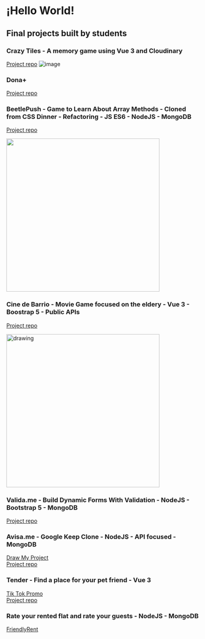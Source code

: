 # ¡Hello World!

## Final projects built by students

### Crazy Tiles - A memory game using Vue 3 and Cloudinary

[Project repo](https://github.com/PIMEC-2023/crazytiles)
![image](https://github.com/omiras/omiras/assets/3286458/c876f3b1-7235-4396-9cea-681df9ae8273)

### Dona+

[Project repo](https://github.com/Singulars-2023-Front-End/donapp)


### BeetlePush - Game to Learn About Array Methods - Cloned from CSS Dinner - Refactoring - JS ES6 - NodeJS - MongoDB
[Project repo](https://github.com/FOAP-NetMind-2022/beetlepush)
<div >
<a href="https://www.linkedin.com/feed/update/urn:li:activity:6988561128003932160/">
<img width="400" src="https://user-images.githubusercontent.com/3286458/209084416-453295bf-c510-4f52-b489-6690d8553ca8.png">
</a>
  </div>

### Cine de Barrio - Movie Game focused on the eldery - Vue 3 - Boostrap 5 - Public APIs
[Project repo](https://github.com/Singulars2022/cinedebarrio)
<div>
  <a href="https://www.linkedin.com/posts/jromero-frontend-developer_frontend-html5-css-activity-6926902105328771072-1oTN?utm_source=share&utm_medium=member_desktop">
<img src="https://media.licdn.com/dms/image/C4E22AQGYNeJ_-BH8WA/feedshare-shrink_2048_1536/0/1651480774351?e=1674691200&v=beta&t=YfOXjrRn1c9qMzL_3zxJPkWPnsGll9g2B8r3ijOjOMo" alt="drawing" width="400"/>
</div>
  </a>

### Valida.me - Build Dynamic Forms With Validation - NodeJS - Bootstrap 5 - MongoDB
[Project repo](https://github.com/Formate-con-Altia/valida.me)

### Avisa.me - Google Keep Clone - NodeJS - API focused - MongoDB
[Draw My Project](https://github.com/FOAP-Netmind-2021/avisa-me#demo-de-la-aplicaci%C3%B3n)  
[Project repo](https://github.com/FOAP-Netmind-2021/avisa-me)

### Tender - Find a place for your pet friend - Vue 3
[Tik Tok Promo](https://www.tiktok.com/@tenderapp/video/6925496377594170630?is_copy_url=1&is_from_webapp=v1)  
[Project repo](https://github.com/Singulars2021/tender)

### Rate your rented flat and rate your guests - NodeJS - MongoDB
[FriendlyRent](https://github.com/FOAP-NETMIND-PROMOCIO-2020/friendlyrent)
